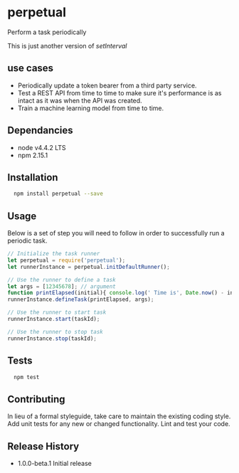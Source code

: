 # perpetual
Perform a task periodically

This is just another version of *setInterval*

## use cases
* Periodically update a token bearer from a third party service.
* Test a REST API from time to time to make sure it's performance is as intact as it was when the API was created.
* Train a machine learning model from time to time.

## Dependancies
* node v4.4.2 LTS
* npm 2.15.1

## Installation
```bash
  npm install perpetual --save
```

## Usage

Below is a set of step you will need to follow in order to successfully run a periodic task.
```javascript
// Initialize the task runner
let perpetual = require('perpetual');
let runnerInstance = perpetual.initDefaultRunner();

// Use the runner to define a task
let args = [12345678]; // argument
function printElapsed(initial){ console.log(' Time is', Date.now() - initial); } // function to run when task starts
runnerInstance.defineTask(printElapsed, args);

// Use the runner to start task
runnerInstance.start(taskId);

// Use the runner to stop task
runnerInstance.stop(taskId);

```


## Tests
```bash
  npm test
```
## Contributing

In lieu of a formal styleguide, take care to maintain the existing coding style.
Add unit tests for any new or changed functionality. Lint and test your code.

## Release History

* 1.0.0-beta.1 Initial release
